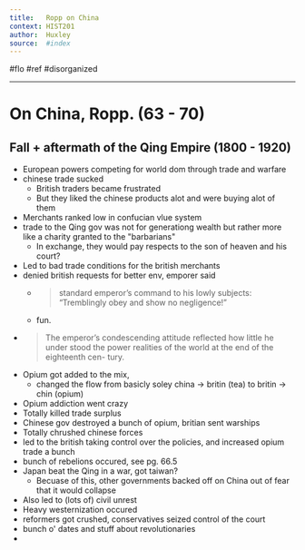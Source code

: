 ```yaml
---
title:   Ropp on China 
context: HIST201
author:  Huxley
source:  #index
---
```


#flo #ref  #disorganized

---


# On China, Ropp. (63 - 70)



## Fall + aftermath of the Qing Empire (1800 - 1920)

- European powers competing for world dom through trade and warfare
- chinese trade sucked
	- British traders became frustrated
	- But they liked the chinese products alot and were buying alot of them
- Merchants ranked low in confucian vlue system 
- trade to the Qing gov was not for generationg wealth but rather more like a charity granted to the "barbarians"
	- In exchange, they would pay respects to the son of heaven and his court? 
- Led to bad trade conditions for the british merchants
- denied british requests for better env, emporer said 
	- > standard emperor’s command to his lowly subjects: “Tremblingly obey and show no negligence!”
	- fun. 
- > The emperor’s condescending attitude reflected how little he under stood the power realities of the world at the end of the eighteenth cen- tury.
-  Opium got added to the mix, 
	- changed the flow from basicly soley china -> britin (tea) to britin -> chin (opium)
- Opium addiction went crazy 
- Totally killed trade surplus
- Chinese gov destroyed a bunch of opium, britian sent warships 
- Totally chrushed chinese forces 
- led to the british taking control over the policies, and increased opium trade a bunch 
- bunch of rebelions occured, see pg. 66.5 
- Japan beat the Qing in a war, got taiwan? 
	- Becuase of this, other governments backed off on China out of fear that it would collapse 
- Also led to (lots of) civil unrest
- Heavy westernization occured
- reformers got crushed, conservatives seized control of the court
- bunch o' dates and stuff about revolutionaries
- 














































